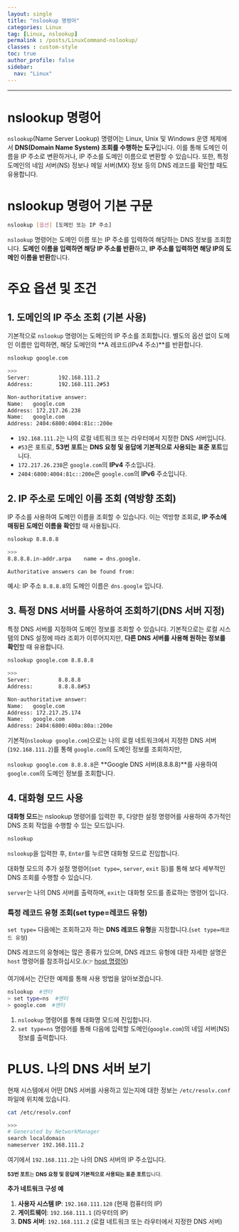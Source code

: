 ```yaml
---
layout: single
title: "nslookup 명령어"
categories: Linux
tag: [Linux, nslookup]
permalink : /posts/LinuxCommand-nslookup/
classes : custom-style
toc: true
author_profile: false
sidebar:
  nav: "Linux"
---
```


<hr>

# nslookup 명령어

`nslookup`(Name Server Lookup) 명령어는 Linux, Unix 및 Windows 운영 체제에서 **DNS(Domain Name System) 조회를 수행하는 도구**입니다. 이를 통해 도메인 이름을 IP 주소로 변환하거나, IP 주소를 도메인 이름으로 변환할 수 있습니다. 또한, 특정 도메인의 네임 서버(NS) 정보나 메일 서버(MX) 정보 등의 DNS 레코드를 확인할 때도 유용합니다.

# nslookup 명령어 기본 구문

```bash
nslookup [옵션] [도메인 또는 IP 주소]
```

`nslookup` 명령어는 도메인 이름 또는 IP 주소를 입력하여 해당하는 DNS 정보를 조회합니다. **도메인 이름을 입력하면 해당 IP 주소를 반환**하고, **IP 주소를 입력하면 해당 IP의 도메인 이름을 반환**합니다.

# 주요 옵션 및 조건

## 1. 도메인의 IP 주소 조회 (기본 사용)

기본적으로 `nslookup` 명령어는 도메인의 IP 주소를 조회합니다. 별도의 옵션 없이 도메인 이름만 입력하면, 해당 도메인의 **A 레코드(IPv4 주소)**를 반환합니다.

```bash
nslookup google.com

>>>
Server:         192.168.111.2
Address:        192.168.111.2#53

Non-authoritative answer:
Name:   google.com
Address: 172.217.26.238
Name:   google.com
Address: 2404:6800:4004:81c::200e
```

- `192.168.111.2`는 나의 로컬 네트워크 또는 라우터에서 지정한 DNS 서버입니다.
- `#53`은 포트로, **53번 포트**는 **DNS 요청 및 응답에 기본적으로 사용되는 표준 포트**입니다.
- `172.217.26.238`은 `google.com`의 **IPv4** 주소입니다.
- `2404:6800:4004:81c::200e`은 `google.com`의 **IPv6** 주소입니다.

## 2. IP 주소로 도메인 이름 조회 (역방향 조회)

IP 주소를 사용하여 도메인 이름을 조회할 수 있습니다. 이는 역방향 조회로, **IP 주소에 매핑된 도메인 이름을 확인**할 때 사용됩니다.

```bash
nslookup 8.8.8.8

>>>
8.8.8.8.in-addr.arpa    name = dns.google.

Authoritative answers can be found from:
```

예시: IP 주소 `8.8.8.8`의 도메인 이름은 `dns.google` 입니다.

## 3. 특정 DNS 서버를 사용하여 조회하기(DNS 서버 지정)

특정 DNS 서버를 지정하여 도메인 정보를 조회할 수 있습니다. 기본적으로는 로컬 시스템의 DNS 설정에 따라 조회가 이루어지지만, **다른 DNS 서버를 사용해 원하는 정보를 확인**할 때 유용합니다.

```bash
nslookup google.com 8.8.8.8

>>>
Server:         8.8.8.8
Address:        8.8.8.8#53

Non-authoritative answer:
Name:   google.com
Address: 172.217.25.174
Name:   google.com
Address: 2404:6800:400a:80a::200e
```

기본적(`nslookup google.com`)으로는 나의 로컬 네트워크에서 지정한 DNS 서버(`192.168.111.2`)를 통해 `google.com`의 도메인 정보를 조회하지만, 

`nslookup google.com 8.8.8.8`은 **Google DNS 서버(8.8.8.8)**를 사용하여 `google.com`의 도메인 정보를 조회합니다.

## 4. 대화형 모드 사용

**대화형 모드**는 nslookup 명령어를 입력한 후, 다양한 설정 명령어를 사용하여 추가적인 DNS 조회 작업을 수행할 수 있는 모드입니다.

```bash
nslookup
```

`nslookup`을 입력한 후, `Enter`를 누르면 대화형 모드로 진입합니다. 

대화형 모드의 추가 설정 명령어(`set type=`, `server`, `exit` 등)를 통해 보다 세부적인 DNS 조회를 수행할 수 있습니다.

`server`는 나의 DNS 서버를 출력하며, `exit`는 대화형 모드를 종료하는 명령어 입니다.

### 특정 레코드 유형 조회(set type=레코드 유형)

`set type=` 다음에는 조회하고자 하는 **DNS 레코드 유형**을 지정합니다.(`set type=레코드 유형`)

DNS 레코드의 유형에는 많은 종류가 있으며, DNS 레코드 유형에 대한 자세한 설명은 `host` 명령어를 참조하십시오.(👉 [host 명령어](https://ehdgur5123.github.io/posts/LinuxCommand-host))

여기에서는 간단한 예제를 통해 사용 방법을 알아보겠습니다.

```bash
nslookup  #엔터
> set type=ns  #엔터
> google.com  #엔터
```

1. `nslookup` 명령어를 통해 대화명 모드에 진입합니다.
2. `set type=ns` 명령어를 통해 다음에 입력할 도메인(`google.com`)의 네임 서버(NS) 정보를 출력합니다.

# PLUS. 나의 DNS 서버 보기

현재 시스템에서 어떤 DNS 서버를 사용하고 있는지에 대한 정보는 `/etc/resolv.conf` 파일에 위치해 있습니다.

```bash
cat /etc/resolv.conf

>>>
# Generated by NetworkManager
search localdomain
nameserver 192.168.111.2
```

여기에서 `192.168.111.2`는 나의 DNS 서버의 IP 주소입니다.

<small>**53번 포트**는 **DNS 요청 및 응답에 기본적으로 사용되는 표준 포트**입니다.</small>

**추가 네트워크 구성 예**

1. <b>사용자 시스템 IP</b>: `192.168.111.128` (현재 컴퓨터의 IP)
2. <b>게이트웨이</b>: `192.168.111.1` (라우터의 IP)
3. <b>DNS 서버</b>: `192.168.111.2` (로컬 네트워크 또는 라우터에서 지정한 DNS 서버)
